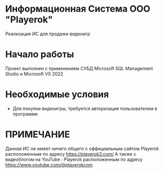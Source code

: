# Информационная Система ООО "Playerok"
Реализация ИС для продажи видеоигр 

# Начало работы
Проект выполнен с применением СУБД Microsoft SQL Management Studio и Microsoft VS 2022

# Необходимые условия

* Для покупки видеоигры, требуется авторизация пользователем в программе 

# ПРИМЕЧАНИЕ

Данная ИС не имеет ничего общего с оффициальным сайтом Playerok расположенным по адресу https://playerok3.com/
А также с видеоблогом на YouTube : Playerok расположенным по адресу  https://www.youtube.com/@playerokcom
